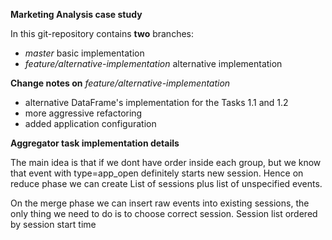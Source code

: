 **Marketing Analysis case study**

In this git-repository contains **two** branches:
- _master_      basic implementation
- _feature/alternative-implementation_ alternative implementation

**Change notes on**     _feature/alternative-implementation_ 
- alternative DataFrame's implementation for the Tasks 1.1 and 1.2
- more aggressive refactoring
- added application configuration

**Aggregator task implementation details**

The main idea is that if we dont have order inside each group, but we know that event 
with type=app_open definitely starts new session. Hence on reduce phase we can create List
of sessions plus list of unspecified events.

On the merge phase we can insert raw events into existing sessions, the only thing we need to do
is to choose correct session. Session list ordered by session start time

